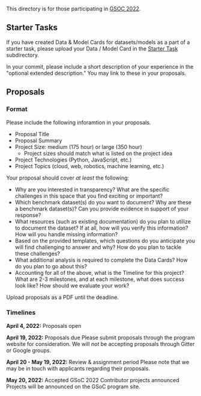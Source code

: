 This directory is for those participating in
[GSOC 2022](https://summerofcode.withgoogle.com/programs/2022/organizations/responsible-ai-and-human-centred-technology).

## Starter Tasks
If you have created Data & Model Cards for datasets/models as a part of a
starter task, please upload your Data / Model Card in the
[Starter Task](https://github.com/PAIR-code/datacardsplaybook/tree/main/benchmarkdetectives/starter-task)
subdirectory.

In your commit, please include a short description of your experience in the
"optional extended description." You may link to these in your proposals.

## Proposals

### Format
Please include the following inforamtion in your proposals.

- Proposal Title
- Proposal Summary
- Project Size: medium (175 hour) or large (350 hour)
  -   Project sizes should match what is listed on the project idea
- Project Technologies (Python, JavaScript, etc.)
- Project Topics (cloud, web, robotics, machine learning, etc.)

Your proposal should cover *at least* the following:
- Why are you interested in transparency? What are the specific challenges in this space that you find exciting or important?
- Which benchmark dataset(s) do you want to document? Why are these a benchmark dataset(s)? Can you provide evidence in support of your response?
- What resources (such as existing documentation) do you plan to utilize to document the dataset? If at all, how will you verify this information? How will you handle missing information?
- Based on the provided templates, which questions do you anticipate you will find challenging to answer and why? How do you plan to tackle these challenges?
- What additional analysis is required to complete the Data Cards? How do you plan to go about this?
- Accounting for all of the above, what is the Timeline for this project? What are 2-3 milestones, and at each milestone, what does success look like? How should we evaluate your work?

Upload proposals as a PDF until the deadline.

### Timelines
**April 4, 2022:** Proposals open 

**April 19, 2022:** Proposals due
Please submit proposals through the program website for consideration. 
We will *not* be accepting proposals through Gitter or Google groups. 

**April 20 - May 19, 2022:** Review & assignment period
Please note that we may be in touch with applicants regarding their proposals.

**May 20, 2022:** Accepted GSoC 2022 Contributor projects announced
Projects will be announced on the GSoC program site.
